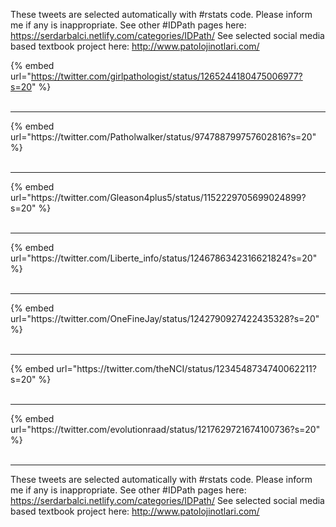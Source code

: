 

These tweets are selected automatically with #rstats code. Please inform me if any is inappropriate.
See other #IDPath pages here: https://serdarbalci.netlify.com/categories/IDPath/ 
See selected social media based textbook project here: http://www.patolojinotlari.com/

{% embed url="https://twitter.com/girlpathologist/status/1265244180475006977?s=20" %}<br>
<br>
<hr>
{% embed url="https://twitter.com/Patholwalker/status/974788799757602816?s=20" %}<br>
<br>
<hr>
{% embed url="https://twitter.com/Gleason4plus5/status/1152229705699024899?s=20" %}<br>
<br>
<hr>
{% embed url="https://twitter.com/Liberte_info/status/1246786342316621824?s=20" %}<br>
<br>
<hr>
{% embed url="https://twitter.com/OneFineJay/status/1242790927422435328?s=20" %}<br>
<br>
<hr>
{% embed url="https://twitter.com/theNCI/status/1234548734740062211?s=20" %}<br>
<br>
<hr>
{% embed url="https://twitter.com/evolutionraad/status/1217629721674100736?s=20" %}<br>
<br>
<hr>


These tweets are selected automatically with #rstats code. Please inform me if any is inappropriate.
See other #IDPath pages here: https://serdarbalci.netlify.com/categories/IDPath/ 
See selected social media based textbook project here: http://www.patolojinotlari.com/
